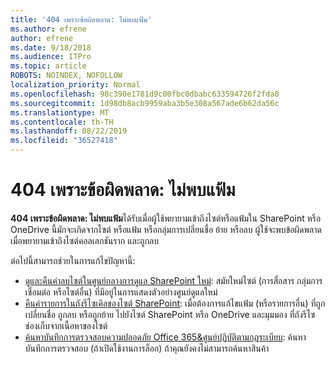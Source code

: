```yaml
---
title: '404 เพราะข้อผิดพลาด: ไม่พบแฟ้ม'
ms.author: efrene
author: efrene
ms.date: 9/18/2018
ms.audience: ITPro
ms.topic: article
ROBOTS: NOINDEX, NOFOLLOW
localization_priority: Normal
ms.openlocfilehash: 98c390e1781d9c00fbc0dbabc633594726f2fda0
ms.sourcegitcommit: 1d98db8acb9959aba3b5e308a567ade6b62da56c
ms.translationtype: MT
ms.contentlocale: th-TH
ms.lasthandoff: 08/22/2019
ms.locfileid: "36527418"
---
```

# <a name="error-404-file-not-found"></a>404 เพราะข้อผิดพลาด: ไม่พบแฟ้ม

**404 เพราะข้อผิดพลาด: ไม่พบแฟ้ม**ได้รับเมื่อผู้ใช้พยายามเข้าถึงไซต์หรือแฟ้มใน SharePoint หรือ OneDrive นี้มักจะเกิดจากไซต์ หรือแฟ้ม หรือกลุ่มการเปลี่ยนชื่อ ย้าย หรือลบ
ผู้ใช้จะพบข้อผิดพลาดเมื่อพยายามเข้าถึงไซต์คอลเลกชันราก และถูกลบ

ต่อไปนี้สามารถช่วยในการแก้ไขปัญหานี้:
- [ดูและคืนค่าลบไซต์ในศูนย์กลางการดูแล SharePoint ใหม่](https://docs.microsoft.com/sharepoint/view-and-restore-deleted-sites-in-new-admin-center): สมัยใหม่ไซต์ (การสื่อสาร กลุ่มการเชื่อมต่อ หรือไซต์อื่น) ที่มีอยู่ในการแสดงตัวอย่างศูนย์ดูแลใหม่
- [คืนค่ารายการในถังรีไซเคิลของไซต์ SharePoint](https://support.office.com/article/Restore-items-in-the-Recycle-Bin-of-a-SharePoint-site-6df466b6-55f2-4898-8d6e-c0dff851a0be): เมื่อต้องการแก้ไขแฟ้ม (หรือรายการอื่น) ที่ถูกเปลี่ยนชื่อ ถูกลบ หรือถูกย้าย ไปยังไซต์ SharePoint หรือ OneDrive และมุมมอง ที่ถังรีไซช่องเก็บจากเนื้อหาของไซต์
- [ค้นหาบันทึกการตรวจสอบความปลอดภัย Office 365&amp;ศูนย์ปฏิบัติตามกฎระเบียบ](https://support.office.com/client/search-the-audit-log-in-the-office-365-security-compliance-center-0d4d0f35-390b-4518-800e-0c7ec95e946c): ค้นหาบันทึกการตรวจสอบ (ถ้าเปิดใช้งานการล็อก) ถ้าคุณยังคงไม่สามารถค้นหาสินค้า